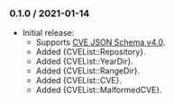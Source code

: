 ### 0.1.0 / 2021-01-14

* Initial release:
  * Supports [CVE JSON Schema v4.0].
  * Added {CVEList::Repository}.
  * Added {CVEList::YearDir}.
  * Added {CVEList::RangeDir}.
  * Added {CVEList::CVE}.
  * Added {CVEList::MalformedCVE}.

[CVE JSON Schema v4.0]: https://github.com/CVEProject/cve-schema/blob/master/schema/v4.0/DRAFT-JSON-file-format-v4.md
